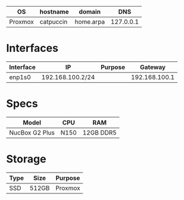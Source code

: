 
| OS      | hostname  | domain    | DNS       |
| ------- | --------- | --------- | --------- |
| Proxmox | catpuccin | home.arpa | 127.0.0.1 |
# Interfaces

| Interface | IP               | Purpose | Gateway       |
| --------- | ---------------- | ------- | ------------- |
| enp1s0    | 192.168.100.2/24 |         | 192.168.100.1 |
# Specs

| Model          | CPU  | RAM       |
| -------------- | ---- | --------- |
| NucBox G2 Plus | N150 | 12GB DDR5 |
# Storage

| Type | Size  | Purpose |
| ---- | ----- | ------- |
| SSD  | 512GB | Proxmox |
